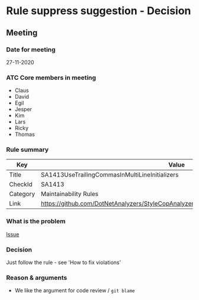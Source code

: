# Rule suppress suggestion - Decision

## Meeting

### Date for meeting
27-11-2020

### ATC Core members in meeting
* Claus
* David
* Egil
* Jesper
* Kim
* Lars
* Ricky
* Thomas

### Rule summary
| Key         | Value |
| ----------- |------------------------------------------------|
| Title       | SA1413UseTrailingCommasInMultiLineInitializers |
| CheckId     | SA1413 |
| Category    | Maintainability Rules |
| Link        | https://github.com/DotNetAnalyzers/StyleCopAnalyzers/blob/master/documentation/SA1413.md |

### What is the problem
[Issue](https://github.com/atc-net/atc-coding-rules/issues/1)

### Decision
Just follow the rule - see 'How to fix violations'

### Reason & arguments
* We like the argument for code review / `git blame`
